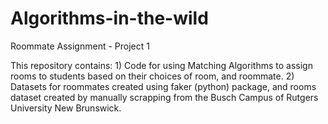 # Algorithms-in-the-wild
Roommate Assignment - Project 1

This repository contains:
    1) Code for using Matching Algorithms to assign rooms to students based on their choices of room, and roommate.
    2) Datasets for roommates created using faker (python) package, and rooms dataset created by manually scrapping from the Busch Campus of Rutgers              University New Brunswick.
